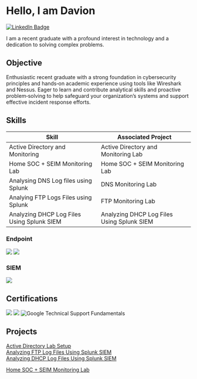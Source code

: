 # Hello, I am Davion
<a href="https://www.linkedin.com/in/davion-stephenson" target="_blank" rel="noopener noreferrer">
  <img src="https://img.shields.io/badge/-LinkedIn-0072b1?&style=for-the-badge&logo=linkedin&logoColor=white" alt="LinkedIn Badge"/>
</a>


I am a recent graduate with a profound interest in technology and a dedication to solving complex problems.

## Objective

Enthusiastic recent graduate with a strong foundation in cybersecurity principles and hands‑on academic experience using tools like Wireshark and Nessus. Eager to learn and contribute analytical skills and proactive problem‑solving to help safeguard your organization’s systems and support effective incident response efforts.


## Skills


| Skill                                         | Associated Project         |
|-----------------------------------------------|----------------------------|
| Active Directory and Monitoring               | Active Directory and Monitoring Lab
| Home SOC + SEIM Monitoring Lab                | Home SOC + SEIM Monitoring Lab|
| Analysing DNS Log files using Splunk          | DNS Monitoring Lab|
| Analying FTP Logs Files using Splunk          | FTP Monitoring Lab|
| Analyzing DHCP Log Files Using Splunk SIEM    | Analyzing DHCP Log Files Using Splunk SIEM|



### Endpoint
<div>
    <img src="https://img.shields.io/badge/-Microsoft_Defender_for_Endpoint-00A4EF?&style=for-the-badge&logo=Microsoft&logoColor=white" />
    <img src="https://img.shields.io/badge/-Velociraptor-4B275F?&style=for-the-badge&logo=Velociraptor&logoColor=white" />
</div>

### SIEM
<div> 
    <img src="https://img.shields.io/badge/-Splunk-000000?&style=for-the-badge&logo=Splunk&logoColor=white" /> 
</div>

## Certifications

<div>
<img src="https://img.shields.io/badge/-Security%2B-FF0000?&style=for-the-badge&logo=CompTIA&logoColor=white" />

<img src="https://img.shields.io/badge/-Security%20Analyst%20Level%201-2D3748?&style=for-the-badge&logo=tryhackme&logoColor=white" />

<img src="https://img.shields.io/badge/-Technical%20Support%20Fundamentals-4285F4?style=for-the-badge&logo=google&logoColor=white" alt="Google Technical Support Fundamentals" />
</div>

## Projects

 <a href="https://github.com/Mr-Stephenson24/Active-Directory-Lab-Setup" target="_blank">
  Active Directory Lab Setup
</a><br>


<a href="https://github.com/Mr-Stephenson24/Analyzing-FTP-Log-Files-Using-Splunk-SIEM" target="_blank">
  Analyzing FTP Log Files Using Splunk SIEM
</a><br>


<a href="https://github.com/Mr-Stephenson24/Analyzing-DHCP-Log-Files-Using-Splunk-SIEM-" target="_blank">
  Analyzing DHCP Log Files Using Splunk SIEM
</a<br>


Home SOC + SEIM Monitoring Lab                

